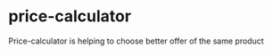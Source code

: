 price-calculator
================

Price-calculator is helping to choose better offer of the same product
